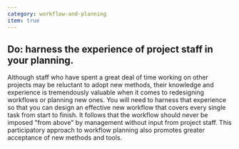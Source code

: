 ```yaml
---
category: workflow-and-planning
item: true
---
```



## Do: harness the experience of project staff in your planning.
Although staff who have spent a great deal of time working on other projects may be reluctant to adopt new methods, their knowledge and experience is tremendously valuable when it comes to redesigning workflows or planning new ones. You will need to harness that experience so that you can design an effective new workflow that covers every single task from start to finish. It follows that the workflow should never be imposed "from above" by management without input from project staff. This participatory approach to workflow planning also promotes greater acceptance of new methods and tools.
